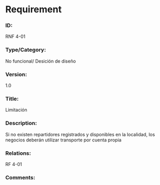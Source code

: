 # Requirement

### ID:

RNF 4-01

### Type/Category:

No funcional/ Desición de diseño

### Version:

1.0

### Title:

Limitación

### Description:

Si no existen repartidores registrados y disponibles en la localidad, los negocios deberán utilizar transporte por cuenta propia

### Relations:

RF 4-01

### Comments:
